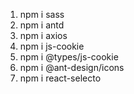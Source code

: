 1. npm i sass
2. npm i antd
3. npm i axios
4. npm i js-cookie
5. npm i @types/js-cookie
6. npm i @ant-design/icons
7. npm i react-selecto
